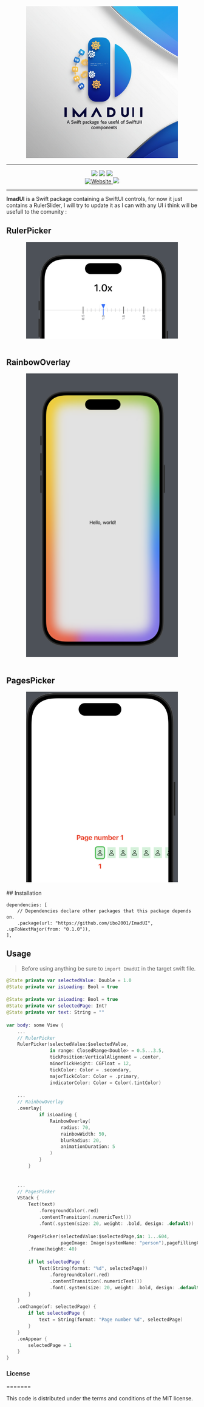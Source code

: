 <div align="center">
    <img src="https://raw.githubusercontent.com/ibo2001/ImadUI/refs/heads/master/Resources/ImadUILogo.jpg" width="400pt">
</div>

---

<div align="center">
    <img src=https://img.shields.io/badge/Swift-6.0-orange.svg>
    <img src=https://img.shields.io/badge/Platform-iOS_16.0-green.svg>
    <img src=https://img.shields.io/badge/Platform-macOS_13.0-green.svg>
</div>
<div align="center">
    <a href="">
        <img alt="Website" src=https://img.shields.io/badge/Website-grey.svg>
    </a>
    <a href="https://x.com/ibo2001">
        <img src=https://img.shields.io/badge/Twitter-00acee.svg>
    </a>
</div>

---

**ImadUI** is a Swift package containing a SwiftUI controls, for now it just contains a RulerSlider, I will try to
update it as I can with any UI i think will be usefull to the comunity : <br>

## RulerPicker

<div align="center">
    <img src="https://raw.githubusercontent.com/ibo2001/ImadUI/refs/heads/master/Resources/ImadUIRulerPicker.png" width="400pt">
</div>
<br>

## RainbowOverlay

<div align="center">
    <img src="https://raw.githubusercontent.com/ibo2001/ImadUI/refs/heads/master/Resources/RainbowOverlay.png" width="400pt">
</div>
<br>

## PagesPicker

<div align="center">
    <img src="https://raw.githubusercontent.com/ibo2001/ImadUI/refs/heads/master/Resources/PagesPicker.png" width="400pt">
</div>
<br>
## Installation

```Text
dependencies: [
    // Dependencies declare other packages that this package depends on.
    .package(url: "https://github.com/ibo2001/ImadUI", .upToNextMajor(from: "0.1.0")),
],
```

## Usage

> Before using anything be sure to `import ImadUI` in the target swift file.

```Swift
@State private var selectedValue: Double = 1.0
@State private var isLoading: Bool = true

@State private var isLoading: Bool = true
@State private var selectedPage: Int?
@State private var text: String = ""
    
var body: some View {
    ...
    // RulerPicker
    RulerPicker(selectedValue:$selectedValue,
                in range: ClosedRange<Double> = 0.5...3.5,
                tickPosition:VerticalAlignment = .center,
                minorTickHeight: CGFloat = 12,
                tickColor: Color = .secondary,
                majorTickColor: Color = .primary,
                indicatorColor: Color = Color(.tintColor)
    
    ...
    // RainbowOverlay
    .overlay{
            if isLoading {
                RainbowOverlay(
                    radius: 70,
                    rainbowWidth: 50,
                    blurRadius: 20,
                    animationDuration: 5
                )
            }
        }
    
    
    ...
    // PagesPicker
    VStack {
        Text(text)
            .foregroundColor(.red)
            .contentTransition(.numericText())
            .font(.system(size: 20, weight: .bold, design: .default))
        
        PagesPicker(selectedValue:$selectedPage,in: 1...604,
                    pageImage: Image(systemName: "person"),pageFillingColor: .green.opacity(0.2))
        .frame(height: 40)
        
        if let selectedPage {
            Text(String(format: "%d", selectedPage))
                .foregroundColor(.red)
                .contentTransition(.numericText())
                .font(.system(size: 20, weight: .bold, design: .default))
        }
    }
    .onChange(of: selectedPage) {
        if let selectedPage {
            text = String(format: "Page number %d", selectedPage)
        }
    }
    .onAppear {
        selectedPage = 1
    }
}
```

### License

=======

This code is distributed under the terms and conditions of the MIT license.
